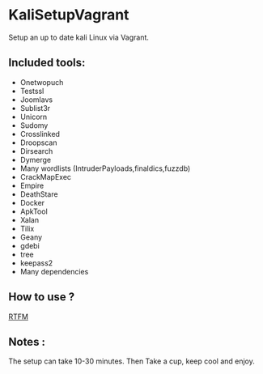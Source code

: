 # KaliSetupVagrant

Setup an up to date kali Linux via Vagrant.

## Included tools:
* Onetwopuch
* Testssl
* Joomlavs
* Sublist3r
* Unicorn
* Sudomy
* Crosslinked
* Droopscan
* Dirsearch
* Dymerge
* Many wordlists (IntruderPayloads,finaldics,fuzzdb)
* CrackMapExec
* Empire
* DeathStare
* Docker
* ApkTool
* Xalan
* Tilix
* Geany
* gdebi
* tree
* keepass2
* Many dependencies

## How to use ?
[RTFM](https://github.com/C0wnuts/KaliSetupVagrant/wiki/How-to-use)

## Notes :
The setup can take 10-30 minutes. Then Take a cup, keep cool and enjoy.
